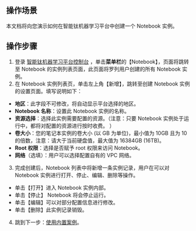 ## 操作场景
本文档将向您演示如何在智能钛机器学习平台中创建一个 Notebook 实例。

## 操作步骤
1. 登录 [智能钛机器学习平台控制台](https://tio.cloud.tencent.com) ，单击**菜单栏**的【Notebook】，页面将跳转至 Notebook 的实例列表页面，此页面将罗列用户创建的所有 Notebook 实例。
2. 在 Notebook 实例列表页，单击左上角【新增】，跳转至创建 Notebook 实例的设置页面。填写说明如下：
  - **地区**：此字段不可修改，将自动显示平台选择的地区。
  - **Notebook 名称**：设置此 Notebook 实例的名称。
  - **资源选择**：选择此实例需要配置的资源。（注意：只要 Notebook 实例处于运行中，都将对配置的资源进行按时收费。 ）
  - **卷大小**：您的笔记本实例的卷大小 (以 GB 为单位)，最小值为 10GB 且为 10 的倍数，注意：请大于当前硬盘值，最大值为 16384GB (16TB)。
  - **Root 权限**：选择是否赋予 root 权限来访问 Notebook。
  - **网络**（选填）：用户可以选择配置自有的 VPC 网络。
3. 完成创建后，Notebook 列表中将新增一条实例记录，用户在可以对 Notebook 实例进行打开、停止、编辑、删除等操作。
  - 单击【打开】进入 Notebook 实例内部。
  - 单击【停止】 Notebook 将会停止运行。
  - 单击【编辑】可以对部分配置信息进行修改。
  - 单击【删除】此实例记录销毁。  
4. 跳到下一步：[使用内置案例](https://cloud.tencent.com/document/product/851/40074)。

